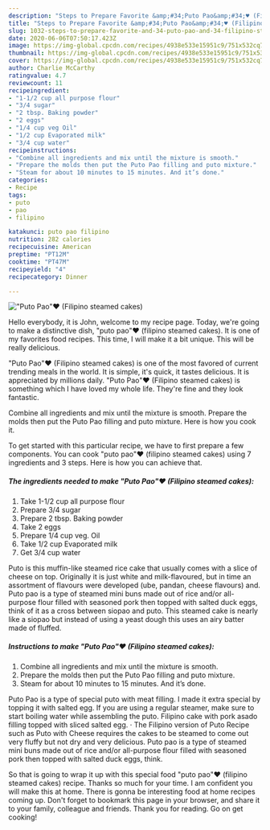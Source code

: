 ```yaml
---
description: "Steps to Prepare Favorite &amp;#34;Puto Pao&amp;#34;♥️ (Filipino steamed cakes)"
title: "Steps to Prepare Favorite &amp;#34;Puto Pao&amp;#34;♥️ (Filipino steamed cakes)"
slug: 1032-steps-to-prepare-favorite-and-34-puto-pao-and-34-filipino-steamed-cakes
date: 2020-06-06T07:50:17.423Z
image: https://img-global.cpcdn.com/recipes/4938e533e15951c9/751x532cq70/puto-pao♥️-filipino-steamed-cakes-recipe-main-photo.jpg
thumbnail: https://img-global.cpcdn.com/recipes/4938e533e15951c9/751x532cq70/puto-pao♥️-filipino-steamed-cakes-recipe-main-photo.jpg
cover: https://img-global.cpcdn.com/recipes/4938e533e15951c9/751x532cq70/puto-pao♥️-filipino-steamed-cakes-recipe-main-photo.jpg
author: Charlie McCarthy
ratingvalue: 4.7
reviewcount: 11
recipeingredient:
- "1-1/2 cup all purpose flour"
- "3/4 sugar"
- "2 tbsp. Baking powder"
- "2 eggs"
- "1/4 cup veg Oil"
- "1/2 cup Evaporated milk"
- "3/4 cup water"
recipeinstructions:
- "Combine all ingredients and mix until the mixture is smooth."
- "Prepare the molds then put the Puto Pao filling and puto mixture."
- "Steam for about 10 minutes to 15 minutes. And it’s done."
categories:
- Recipe
tags:
- puto
- pao
- filipino

katakunci: puto pao filipino 
nutrition: 282 calories
recipecuisine: American
preptime: "PT12M"
cooktime: "PT47M"
recipeyield: "4"
recipecategory: Dinner

---
```



![&#34;Puto Pao&#34;♥️ (Filipino steamed cakes)](https://img-global.cpcdn.com/recipes/4938e533e15951c9/751x532cq70/puto-pao♥️-filipino-steamed-cakes-recipe-main-photo.jpg)

Hello everybody, it is John, welcome to my recipe page. Today, we're going to make a distinctive dish, &#34;puto pao&#34;♥️ (filipino steamed cakes). It is one of my favorites food recipes. This time, I will make it a bit unique. This will be really delicious.

&#34;Puto Pao&#34;♥️ (Filipino steamed cakes) is one of the most favored of current trending meals in the world. It is simple, it's quick, it tastes delicious. It is appreciated by millions daily. &#34;Puto Pao&#34;♥️ (Filipino steamed cakes) is something which I have loved my whole life. They're fine and they look fantastic.

Combine all ingredients and mix until the mixture is smooth. Prepare the molds then put the Puto Pao filling and puto mixture. Here is how you cook it.


To get started with this particular recipe, we have to first prepare a few components. You can cook &#34;puto pao&#34;♥️ (filipino steamed cakes) using 7 ingredients and 3 steps. Here is how you can achieve that.

<!--inarticleads1-->

##### The ingredients needed to make &#34;Puto Pao&#34;♥️ (Filipino steamed cakes):

1. Take 1-1/2 cup all purpose flour
1. Prepare 3/4 sugar
1. Prepare 2 tbsp. Baking powder
1. Take 2 eggs
1. Prepare 1/4 cup veg. Oil
1. Take 1/2 cup Evaporated milk
1. Get 3/4 cup water


Puto is this muffin-like steamed rice cake that usually comes with a slice of cheese on top. Originally it is just white and milk-flavoured, but in time an assortment of flavours were developed (ube, pandan, cheese flavours) and. Puto pao is a type of steamed mini buns made out of rice and/or all-purpose flour filled with seasoned pork then topped with salted duck eggs, think of it as a cross between siopao and puto. This steamed cake is nearly like a siopao but instead of using a yeast dough this uses an airy batter made of fluffed. 

<!--inarticleads2-->

##### Instructions to make &#34;Puto Pao&#34;♥️ (Filipino steamed cakes):

1. Combine all ingredients and mix until the mixture is smooth.
1. Prepare the molds then put the Puto Pao filling and puto mixture.
1. Steam for about 10 minutes to 15 minutes. And it’s done.


Puto Pao is a type of special puto with meat filling. I made it extra special by topping it with salted egg. If you are using a regular steamer, make sure to start boiling water while assembling the puto. Filipino cake with pork asado filling topped with sliced salted egg. · The Filipino version of Puto Recipe such as Puto with Cheese requires the cakes to be steamed to come out very fluffy but not dry and very delicious. Puto pao is a type of steamed mini buns made out of rice and/or all-purpose flour filled with seasoned pork then topped with salted duck eggs, think. 

So that is going to wrap it up with this special food &#34;puto pao&#34;♥️ (filipino steamed cakes) recipe. Thanks so much for your time. I am confident you will make this at home. There is gonna be interesting food at home recipes coming up. Don't forget to bookmark this page in your browser, and share it to your family, colleague and friends. Thank you for reading. Go on get cooking!
